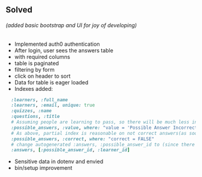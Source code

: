 ## Solved

###### (added basic bootstrap and UI for joy of developing)

* Implemented auth0 authentication
* After login, user sees the answers table
* with required columns
* table is paginated
* filtering by form
* click on header to sort
* Data for table is eager loaded
* Indexes added:
```ruby
  :learners, :full_name
  :learners, :email, unique: true
  :quizzes, :name
  :questions, :title
  # Assuming people are learning to pass, so there will be much less incorrect answers, hence partial index on them is reasonable
  :possible_answers, :value, where: "value = 'Possible Answer Incorrect'"
  # As above, partial index is reasonable on not correct answers(as soon as I correctly understood meaning of these columns)
  :possible_answers, :correct, where: "correct = FALSE"
  # change autogenerated :answers, :possible_answer_id to (since there are only two possible values of :possible_answer):
  :answers, [:possible_answer_id, :learner_id]
```

* Sensitive data in dotenv and envied
* bin/setup improvement
